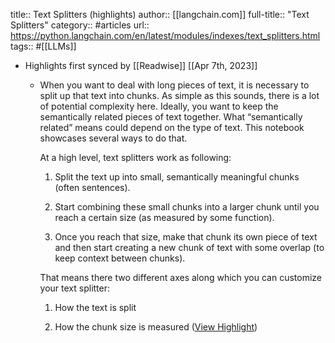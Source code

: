 title:: Text Splitters (highlights)
author:: [[langchain.com]]
full-title:: "Text Splitters"
category:: #articles
url:: https://python.langchain.com/en/latest/modules/indexes/text_splitters.html
tags:: #[[LLMs]]

- Highlights first synced by [[Readwise]] [[Apr 7th, 2023]]
	- When you want to deal with long pieces of text, it is necessary to split up that text into chunks. As simple as this sounds, there is a lot of potential complexity here. Ideally, you want to keep the semantically related pieces of text together. What “semantically related” means could depend on the type of text. This notebook showcases several ways to do that.
	  
	  At a high level, text splitters work as following:
	  
	  1.  Split the text up into small, semantically meaningful chunks (often sentences).
	    
	  2.  Start combining these small chunks into a larger chunk until you reach a certain size (as measured by some function).
	    
	  3.  Once you reach that size, make that chunk its own piece of text and then start creating a new chunk of text with some overlap (to keep context between chunks).
	    
	  
	  That means there two different axes along which you can customize your text splitter:
	  
	  1.  How the text is split
	    
	  2.  How the chunk size is measured ([View Highlight](https://read.readwise.io/read/01gxa378gqtrenegks4a485hjk))